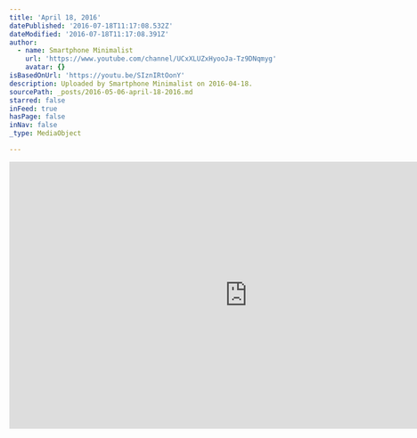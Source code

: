 ```yaml
---
title: 'April 18, 2016'
datePublished: '2016-07-18T11:17:08.532Z'
dateModified: '2016-07-18T11:17:08.391Z'
author:
  - name: Smartphone Minimalist
    url: 'https://www.youtube.com/channel/UCxXLUZxHyooJa-Tz9DNqmyg'
    avatar: {}
isBasedOnUrl: 'https://youtu.be/SIznIRtOonY'
description: Uploaded by Smartphone Minimalist on 2016-04-18.
sourcePath: _posts/2016-05-06-april-18-2016.md
starred: false
inFeed: true
hasPage: false
inNav: false
_type: MediaObject

---
```

<iframe src="https://cdn.embedly.com/widgets/media.html?src=https%3A%2F%2Fwww.youtube.com%2Fembed%2FSIznIRtOonY%3Ffeature%3Doembed&amp;url=https%3A%2F%2Fwww.youtube.com%2Fwatch%3Fv%3DSIznIRtOonY%26feature%3Dyoutu.be&amp;image=https%3A%2F%2Fi.ytimg.com%2Fvi%2FSIznIRtOonY%2Fhqdefault.jpg&amp;key=b7d04c9b404c499eba89ee7072e1c4f7&amp;type=text%2Fhtml&amp;schema=youtube" width="854" height="480" scrolling="no" frameborder="0" allowfullscreen="" style=""></iframe>